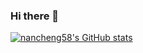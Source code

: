 ### Hi there 👋

<!--
**nancheng58/nancheng58** is a ✨ _special_ ✨ repository because its `README.md` (this file) appears on your GitHub profile.

Here are some ideas to get you started:

- 🔭 I’m currently working on ...
- 🌱 I’m currently learning ...
- 👯 I’m looking to collaborate on ...
- 🤔 I’m looking for help with ...
- 💬 Ask me about ...
- 📫 How to reach me: ...
- 😄 Pronouns: ...
- ⚡ Fun fact: ...
-->
[![nancheng58's GitHub stats](https://github-readme-stats.vercel.app/api?username=nancheng58)](https://github.com/anuraghazra/github-readme-stats)
